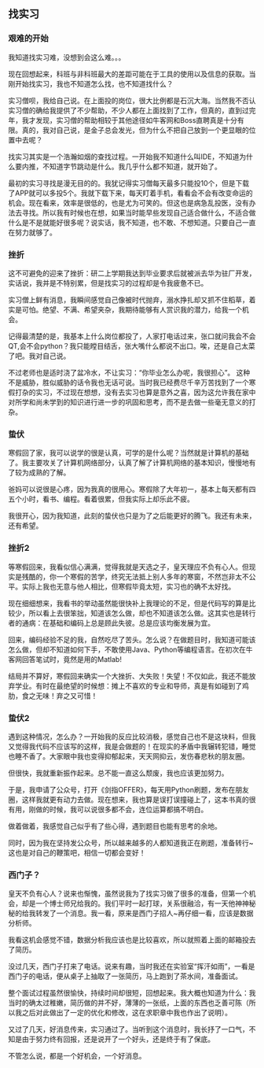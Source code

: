 ## 找实习
### 艰难的开始
我知道找实习难，没想到会这么难。。。

现在回想起来，科班与非科班最大的差距可能在于工具的使用以及信息的获取。当刚开始找实习，我也不知道怎么找，也不知道找什么？

实习僧呗，我给自己说。在上面投的岗位，很大比例都是石沉大海。当然我不否认实习僧的确给我提供了不少帮助，不少人都在上面找到了工作，但真的，直到过完年，我才发现，实习僧的帮助相较于其他途径如牛客网和Boss直聘真是十分有限。真的，我对自己说，是金子总会发光，但为什么不把自己放到一个更显眼的位置中去呢？

找实习其实是一个浩瀚如烟的查找过程。一开始我不知道什么叫IDE，不知道为什么要内推，不知道字节跳动是什么。我几乎什么都不知道，就开始了。

最初的实习寻找是漫无目的的。我犹记得实习僧每天最多只能投10个，但是下载了APP就可以多投5个。我就下载下来，每天盯着手机，看看会不会有改变命运的机会。现在看来，效率是很低的，也是尤为可笑的。但这也是病急乱投医，没有办法去寻找。所以我有时候也在想，如果当时能早些发现自己适合做什么，不适合做什么是不是就能好很多呢？说实话，我不知道，也不敢、不想知道。只要自己一直在努力就够了。

### 挫折
这不可避免的迎来了挫折：研二上学期我达到毕业要求后就被派去华为驻厂开发，实话说，我并是不特别累，但是找实习的过程却是令我疲惫不已。

实习僧上鲜有消息，我瞬间感觉自己像被时代抛弃，溺水挣扎却又抓不住稻草，着实是可怕。绝望、不满、希望夹杂，我期待能够有人赏识我的潜力，给我一个机会。

记得最清楚的是，我基本上什么岗位都投了，人家打电话过来，张口就问我会不会QT,会不会python？我只能瞠目结舌，张大嘴什么都说不出口。唉，还是自己太菜了吧。我对自己说。

不过老师也是适时浇了盆冷水，不让实习：“你毕业怎么办呢，我很担心”。 这种不是威胁，胜似威胁的话令我也无话可说。当时我已经费尽千辛万苦找到了一个寒假打杂的实习，不过现在想想，没有去实习也算是意外之喜，因为这允许我在家中对所学和尚未学到的知识进行进一步的巩固和思考，而不是去做一些毫无意义的打杂。

### 蛰伏

寒假回了家，我可以说学的很是认真，可学的是什么呢？当然就是计算机的基础了。我主要攻关了计算机网络部分，认真了解了计算机网络的基本知识，慢慢地有了较为成熟的了解。

爸妈可以说很是心疼，因为我真的很用心。寒假除了大年初一，基本上每天都有四五个小时，看书、编程。看着很累，但我实际上却乐此不疲。

我很开心，因为我知道，此刻的蛰伏也只是为了之后能更好的腾飞。我还有未来，还有希望。

### 挫折2

等寒假回来，我看似信心满满，觉得我就是天选之子，皇天理应不负有心人。但现实是残酷的，你一个寒假的苦学，终究无法抵上别人多年的寒窗，不然岂非太不公平。实际上我也无意与他人相比，但寒假毕竟太短，实习也的确不太好找。

现在细细想来，我看书的举动虽然能很快补上我理论的不足，但是代码写的算是比较少，所以看上去很笨拙，知道该怎么做，却也不知道该怎么做。这其实也是转行者的通病：在基础和编码上总是顾此失彼。总是应该均衡发展为宜。

回来，编码经验不足的我，自然吃尽了苦头。怎么说？在做题目时，我知道可能该怎么做，但却不知道如何下手，不敢使用Java、Python等编程语言。在初次在牛客网回答笔试时，竟然是用的Matlab!

结局并不算好，寒假回来确实一个大挫折、大失败！失望！不仅如此，我还不能放弃学业。有时在最绝望的时候想：摊上不喜欢的专业和导师，真是有如碰到了鸡肋，食之无味！弃之又可惜！

### 蛰伏2

遇到这种情况，怎么办？一开始我的反应比较消极，感觉自己也不是这块料，但我又觉得我代码不应该写的这样，我是会做题的！在现实的矛盾中我辗转犯错，睡觉也睡不香了。大家眼中我也变得抑郁起来，天天网抑云，发伤春悲秋的朋友圈。

但很快，我就重新振作起来。总不能一直这么颓废，我也应该更加努力。

于是，我申请了公众号，打开《剑指OFFER》，每天用Python刷题，发布在朋友圈，这样我就更有动力去做。现在想来，我也算是误打误撞碰上了，这本书真的很有用，刚做的时候，我可以说很多都不会，连位运算都搞不明白。

做着做着，我感觉自己似乎有了些心得，遇到题目也能有思考的余地。

同时，因为我在坚持发公众号，所以越来越多的人都知道我正在刷题，准备转行~这也是对自己的鞭策吧，相信一切都会变好！

### 西门子？

皇天不负有心人？说来也惭愧，虽然说我为了找实习做了很多的准备，但第一个机会，却是一个博士师兄给我的。我们平时一起打球，关系很融洽，有一天他神神秘秘的给我转发了一个消息。我一看，原来是西门子招人~再仔细一看，应该是数据分析师。

我看这机会感觉不错，数据分析我应该也是比较喜欢，所以就照着上面的邮箱投去了简历。

没过几天，西门子打来了电话。说来有趣，当时我还在实验室“挥汗如雨”，一看是西门子的电话，便从桌子上抽取了一张简历，马上跑到了茶水间，准备面试。

整个面试过程虽然很愉快，持续时间却很短，回想起来。我大概也知道为什么：我当时的确太过稚嫩，简历做的并不好，薄薄的一张纸，上面的东西也乏善可陈（所以我之后对此做出了一定的优化和修改，这在求职章中我也作出了说明）。

又过了几天，好消息传来，实习通过了。当听到这个消息时，我长抒了一口气，不知是由于努力终有回报，还是说开了一个好头，还是终于有了保底。

不管怎么说，都是一个好机会，一个好消息。